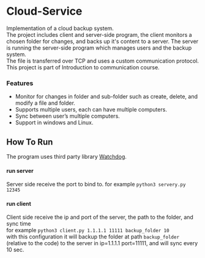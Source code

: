 # Cloud-Service
Implementation of a cloud backup system.  
The project includes client and server-side program, the client monitors a chosen folder for changes, and backs up it's content to a server.
The server is running the server-side program which manages users and the backup system.  
The file is transferred over TCP and uses a custom communication protocol.  
This project is part of Introduction to communication course.  

### Features
- Monitor for changes in folder and sub-folder such as create, delete, and modify a file and folder. 
- Supports multiple users, each can have multiple computers. 
- Sync between user’s multiple computers. 
- Support in windows and Linux. 

## How To Run
The program uses third party library [Watchdog](https://github.com/gorakhargosh/watchdog).

#### run server
Server side receive the port to bind to.
for example `python3 servery.py 12345`

#### run client
Client side receive the ip and port of the server, the path to the folder, and sync time  
for example `python3 client.py 1.1.1.1 11111 backup_folder 10`  
with this configuration it will backup the folder at path `backup_folder` (relative to the code) to the server in ip=1.1.1.1 port=11111, and will sync every 10 sec. 

